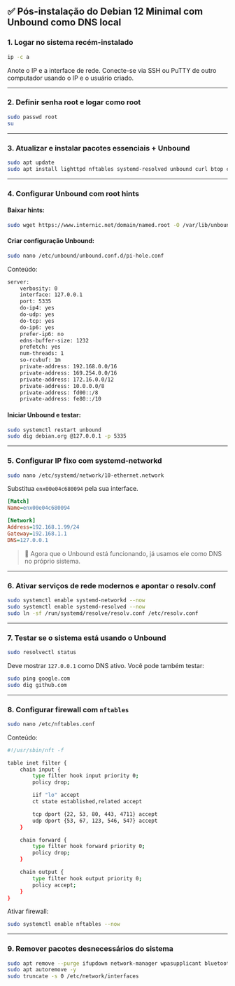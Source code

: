 ## ✅ Pós-instalação do Debian 12 Minimal com Unbound como DNS local

### 1. Logar no sistema recém-instalado

```bash
ip -c a
```

Anote o IP e a interface de rede. Conecte-se via SSH ou PuTTY de outro computador usando o IP e o usuário criado.

---

### 2. Definir senha root e logar como root

```bash
sudo passwd root
su
```

---

### 3. Atualizar e instalar pacotes essenciais + Unbound

```bash
sudo apt update
sudo apt install lighttpd nftables systemd-resolved unbound curl btop cloudflared-y
```

---

### 4. Configurar Unbound com root hints

#### Baixar hints:

```bash
sudo wget https://www.internic.net/domain/named.root -O /var/lib/unbound/root.hints
```

#### Criar configuração Unbound:

```bash
sudo nano /etc/unbound/unbound.conf.d/pi-hole.conf
```

Conteúdo:

```bash
server:
    verbosity: 0
    interface: 127.0.0.1
    port: 5335
    do-ip4: yes
    do-udp: yes
    do-tcp: yes
    do-ip6: yes
    prefer-ip6: no
    edns-buffer-size: 1232
    prefetch: yes
    num-threads: 1
    so-rcvbuf: 1m
    private-address: 192.168.0.0/16
    private-address: 169.254.0.0/16
    private-address: 172.16.0.0/12
    private-address: 10.0.0.0/8
    private-address: fd00::/8
    private-address: fe80::/10
```

#### Iniciar Unbound e testar:

```bash
sudo systemctl restart unbound
sudo dig debian.org @127.0.0.1 -p 5335
```

---

### 5. Configurar IP fixo com systemd-networkd

```bash
sudo nano /etc/systemd/network/10-ethernet.network
```

Substitua `enx00e04c680094` pela sua interface.

```ini
[Match]
Name=enx00e04c680094

[Network]
Address=192.168.1.99/24
Gateway=192.168.1.1
DNS=127.0.0.1
```

> 🔁 Agora que o Unbound está funcionando, já usamos ele como DNS no próprio sistema.

---

### 6. Ativar serviços de rede modernos e apontar o resolv.conf

```bash
sudo systemctl enable systemd-networkd --now
sudo systemctl enable systemd-resolved --now
sudo ln -sf /run/systemd/resolve/resolv.conf /etc/resolv.conf
```

---

### 7. Testar se o sistema está usando o Unbound

```bash
sudo resolvectl status
```

Deve mostrar `127.0.0.1` como DNS ativo. Você pode também testar:

```bash
sudo ping google.com
sudo dig github.com
```

---

### 8. Configurar firewall com `nftables`

```bash
sudo nano /etc/nftables.conf
```

Conteúdo:

```bash
#!/usr/sbin/nft -f

table inet filter {
    chain input {
        type filter hook input priority 0;
        policy drop;

        iif "lo" accept
        ct state established,related accept

        tcp dport {22, 53, 80, 443, 4711} accept
        udp dport {53, 67, 123, 546, 547} accept
    }

    chain forward {
        type filter hook forward priority 0;
        policy drop;
    }

    chain output {
        type filter hook output priority 0;
        policy accept;
    }
}
```

Ativar firewall:

```bash
sudo systemctl enable nftables --now
```

---

### 9. Remover pacotes desnecessários do sistema

```bash
sudo apt remove --purge ifupdown network-manager wpasupplicant bluetooth -y
sudo apt autoremove -y
sudo truncate -s 0 /etc/network/interfaces
```
